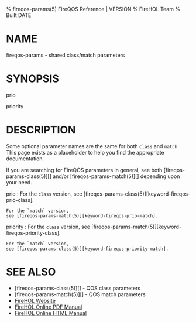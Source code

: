 % fireqos-params(5) FireQOS Reference | VERSION
% FireHOL Team
% Built DATE

# NAME

fireqos-params - shared class/match parameters

# SYNOPSIS

prio

priority

<!--
extra-manpage: fireqos-prio.5
extra-manpage: fireqos-priority.5
  -->

# DESCRIPTION

Some optional parameter names are the same for both `class` and `match`.
This page exists as a placeholder to help you find the appropriate
documentation.

If you are searching for FireQOS parameters in general, see both
[fireqos-params-class(5)][] and/or
[fireqos-params-match(5)][] depending upon your need.

prio
:   For the `class` version,
    see [fireqos-params-class(5)][keyword-fireqos-prio-class].

    For the `match` version,
    see [fireqos-params-match(5)][keyword-fireqos-prio-match].

priority
:   For the `class` version,
    see [fireqos-params-match(5)][keyword-fireqos-priority-class].

    For the `match` version,
    see [fireqos-params-class(5)][keyword-fireqos-priority-match].


# SEE ALSO

* [fireqos-params-class(5)][] - QOS class parameters
* [fireqos-params-match(5)][] - QOS match parameters
* [FireHOL Website](http://firehol.org/)
* [FireHOL Online PDF Manual](http://firehol.org/firehol-manual.pdf)
* [FireHOL Online HTML Manual](http://firehol.org/manual)
